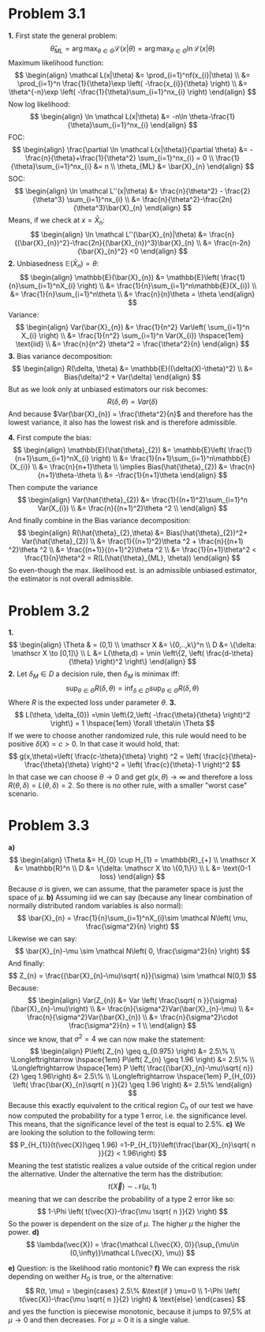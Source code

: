 # Problem 3.1
**1.**
First state the general problem:
$$
\hat{\theta}_{ML} = \arg \max_{\theta\in \Theta}\mathcal L(x|\theta) = \arg \max_{\theta\in \Theta}\ln\mathcal L(x|\theta)
$$
Maximum likelihood function:
$$
\begin{align}
\mathcal L(x|\theta) &= \prod_{i=1}^nf(x_{i}|\theta) \\
&= \prod_{i=1}^n \frac{1}{\theta}\exp \left( -\frac{x_{i}}{\theta} \right)  \\
&= \theta^{-n}\exp \left( -\frac{1}{\theta}\sum_{i=1}^nx_{i} \right) 
\end{align}
$$
Now log likelihood:
$$
\begin{align}
\ln \mathcal L(x|\theta) &= -n\ln \theta-\frac{1}{\theta}\sum_{i=1}^nx_{i}
\end{align}
$$
FOC:
$$
\begin{align}
 \frac{\partial \ln \mathcal L(x|\theta)}{\partial \theta} &= -\frac{n}{\theta}+\frac{1}{\theta^2} \sum_{i=1}^nx_{i} = 0 \\ \frac{1}{\theta}\sum_{i=1}^nx_{i} &= n \\
\theta_{ML} &= \bar{X}_{n}
\end{align}
$$
SOC:
$$
\begin{align}
\ln \mathcal L''(x|\theta) &= \frac{n}{\theta^2} - \frac{2}{\theta^3} \sum_{i=1}^nx_{i}  \\
&= \frac{n}{\theta^2}-\frac{2n}{\theta^3}\bar{X}_{n}
\end{align}
$$
Means, if we check at $x = \bar{X}_{n}$:
$$
\begin{align}
\ln \mathcal L''(\bar{X}_{n}|\theta) &= \frac{n}{(\bar{X}_{n})^2}-\frac{2n}{(\bar{X}_{n})^3}\bar{X}_{n} \\
&= \frac{n-2n}{\bar{X}_{n}^2} <0
\end{align}
$$
**2.**
Unbiasedness $\mathbb{E}(\bar{X}_{n}) = \theta$:
$$
\begin{align}
\mathbb{E}(\bar{X}_{n}) &= \mathbb{E}\left( \frac{1}{n}\sum_{i=1}^nX_{i} \right) \\
&= \frac{1}{n}\sum_{i=1}^n\mathbb{E}(X_{i}) \\
&= \frac{1}{n}\sum_{i=1}^n\theta \\
&= \frac{n}{n}\theta = \theta 
\end{align}
$$
Variance:
$$
\begin{align}
Var(\bar{X}_{n}) &= \frac{1}{n^2} Var\left( \sum_{i=1}^n X_{i} \right)  \\
&= \frac{1}{n^2} \sum_{i=1}^n Var(X_{i}) \hspace{1em} \text{iid} \\
&= \frac{n}{n^2} \theta^2 = \frac{\theta^2}{n}
\end{align}
$$
**3.**
Bias variance decomposition:
$$
\begin{align}
R(\delta, \theta) &= \mathbb{E}((\delta(X)-\theta)^2) \\
&= Bias(\delta)^2 + Var(\delta)
\end{align}
$$
But as we look only at unbiased estimators our risk becomes:
$$
R(\delta, \theta) = Var(\delta)
$$
And because $Var(\bar{X}_{n}) = \frac{\theta^2}{n}$ and therefore has the lowest variance, it also has the lowest risk and is therefore admissible.

**4.**
First compute the bias:
$$
\begin{align}
\mathbb{E}(\hat{\theta}_{2}) &= \mathbb{E}\left( \frac{1}{n+1}\sum_{i=1}^nX_{i} \right)  \\
&= \frac{1}{n+1}\sum_{i=1}^n\mathbb{E}(X_{i}) \\
&= \frac{n}{n+1}\theta \\
\implies Bias(\hat{\theta}_{2}) &= \frac{n}{n+1}\theta-\theta \\
&= -\frac{1}{n+1}\theta
\end{align}
$$
Then compute the variance
$$
\begin{align}
Var(\hat{\theta}_{2}) &= \frac{1}{(n+1)^2}\sum_{i=1}^n Var(X_{i}) \\
&=  \frac{n}{(n+1)^2}\theta ^2 \\
\end{align}
$$
And finally combine in the Bias variance decomposition:
$$
\begin{align}
 R(\hat{\theta}_{2},\theta) &= Bias(\hat{\theta}_{2})^2+ Var(\hat{\theta}_{2}) \\
&= \frac{1}{(n+1)^2}\theta ^2 + \frac{n}{(n+1) ^2}\theta ^2 \\
&= \frac{(n+1)}{(n+1)^2}\theta ^2 \\
&= \frac{1}{n+1}\theta^2 < \frac{1}{n}\theta^2 = R(L(\hat{\theta}_{ML}, \theta))
\end{align}
$$
So even-though the max. likelihood est. is an admissible unbiased estimator, the estimator is not overall admissible.
# Problem 3.2
**1.**
$$
\begin{align}
 \Theta & = (0,1) \\
\mathscr X &= \{0,..,k\}^n \\
D &= \{\delta: \mathscr X \to [0,1]\} \\
L &= L(\theta,d) = \min \left\{2, \left( \frac{d-\theta}{\theta} \right)^2 \right\}
\end{align}
$$
**2.**
Let $\delta_{M}\in D$ a decision rule, then $\delta_{M}$ is minimax iff:
$$
\sup_{\theta\in\Theta} R(\delta, \theta) = \inf_{\delta\in D}\sup_{\theta\in \Theta}R(\delta, \theta)
$$
Where $R$ is the expected loss under parameter $\theta$.
**3.**
$$
L(\theta, \delta_{0}) =\min \left\{2,\left( -\frac{\theta}{\theta} \right)^2 \right\} = 1 \hspace{1em} \forall \theta\in \Theta
$$
If we were to choose another randomized rule, this rule would need to be positive $\delta(X) = c>0$. 
In that case it would hold, that:
$$
g(x,\theta)=\left( \frac{c-\theta}{\theta} \right) ^2 = \left( \frac{c}{\theta}-\frac{\theta}{\theta} \right)^2 = \left( \frac{c}{\theta}-1 \right)^2  
$$
In that case we can choose $\theta \to 0$ and get $g(x,\theta) \to \infty$ and therefore a loss $R(\theta,\delta)=L(\theta, \delta) = 2$. 
So there is no other rule, with a smaller "worst case" scenario.
# Problem 3.3
**a)**
$$
\begin{align}
\Theta &= H_{0} \cup H_{1} = \mathbb{R}_{+} \\
\mathscr X &= \mathbb{R}^n \\
D &= \{\delta: \mathscr X \to \{0,1\}\} \\
L &= \text{0-1 loss}
\end{align}
$$
Because $\sigma$ is given, we can assume, that the parameter space is just the space of $\mu$.
**b)**
Assuming iid we can say (because any linear combination of normally distributed random variables is also normal):
$$
\bar{X}_{n} = \frac{1}{n}\sum_{i=1}^nX_{i}\sim \mathcal N\left( \mu, \frac{\sigma^2}{n} \right)
$$
Likewise we can say:
$$
\bar{X}_{n}-\mu \sim \mathcal N\left( 0, \frac{\sigma^2}{n} \right)
$$
And finally:
$$
Z_{n} = \frac{(\bar{X}_{n}-\mu)\sqrt{ n}}{\sigma} \sim \mathcal N(0,1)
$$
Because:
$$
\begin{align}
Var(Z_{n}) &= Var \left( \frac{\sqrt{ n }}{\sigma} (\bar{X}_{n}-\mu)\right)  \\
&= \frac{n}{\sigma^2}Var(\bar{X}_{n}-\mu) \\
&= \frac{n}{\sigma^2}Var(\bar{X}_{n}) \\
&= \frac{n}{\sigma^2}\cdot \frac{\sigma^2}{n} = 1 \\
\end{align}
$$
since we know, that $\sigma^2 = 4$ we can now make the statement:
$$
\begin{align}
P\left( Z_{n} \geq q_{0.975} \right) &= 2.5\% \\
\Longleftrightarrow \hspace{1em} P\left( Z_{n} \geq 1.96 \right) &= 2.5\% \\
\Longleftrightarrow \hspace{1em} P \left(  \frac{(\bar{X}_{n}-\mu)\sqrt{ n}}{2} \geq 1.96\right) &= 2.5\% \\
\Longleftrightarrow \hspace{1em} P_{H_{0}} \left( \frac{\bar{X}_{n}\sqrt{ n }}{2} \geq 1.96 \right) &= 2.5\%
\end{align}
$$
Because this exactly equivalent to the critical region $C_{n}$ of our test we have now computed the probability for a type 1 error, i.e. the significance level. This means, that the significance level of the test is equal to 2.5%.
**c)**
We are looking the solution to the following term:
$$
P_{H_{1}}(t(\vec{X})\geq 1.96) =1-P_{H_{1}}\left(\frac{\bar{X}_{n}\sqrt{ n }}{2} < 1.96\right) 
$$
Meaning the test statistic realizes a value outside of the critical region under the alternative.
Under the alternative the term has the distribution:
$$
t(\vec{X}) \sim \mathcal N(\mu, 1)
$$
meaning that we can describe the probability of a type 2 error like so:
$$
1-\Phi \left( t(\vec{X})-\frac{\mu \sqrt{ n }}{2} \right) 
$$
So the power is dependent on the size of $\mu$. The higher $\mu$ the higher the power.
**d)**
$$
\lambda(\vec{X}) = \frac{\mathcal L(\vec{X}, 0)}{\sup_{\mu\in (0,\infty)}\mathcal L(\vec{X}, \mu)}
$$

**e)**
Question: is the likelihood ratio montonic?
**f)**
We can express the risk depending on weither $H_{0}$ is true, or the alternative:
$$
R(t, \mu) = \begin{cases}
2.5\% &\text{if } \mu=0 \\
1-\Phi \left( t(\vec{X})-\frac{\mu \sqrt{ n }}{2} \right) & \text{else} 
\end{cases}
$$
and yes the function is piecewise monotonic, because it jumps to 97,5% at $\mu\to 0$ and then decreases. For $\mu = 0$ it is a single value.
